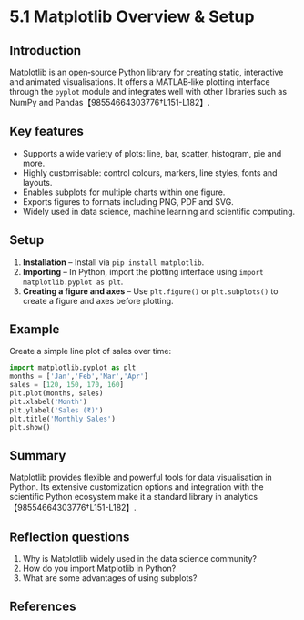 # 5.1 Matplotlib Overview & Setup

## Introduction

Matplotlib is an open‑source Python library for creating static, interactive and animated visualisations. It offers a MATLAB‑like plotting interface through the `pyplot` module and integrates well with other libraries such as NumPy and Pandas【98554664303776†L151-L182】.

## Key features

* Supports a wide variety of plots: line, bar, scatter, histogram, pie and more.
* Highly customisable: control colours, markers, line styles, fonts and layouts.
* Enables subplots for multiple charts within one figure.
* Exports figures to formats including PNG, PDF and SVG.
* Widely used in data science, machine learning and scientific computing.

## Setup

1. **Installation** – Install via `pip install matplotlib`.
2. **Importing** – In Python, import the plotting interface using `import matplotlib.pyplot as plt`.
3. **Creating a figure and axes** – Use `plt.figure()` or `plt.subplots()` to create a figure and axes before plotting.

## Example

Create a simple line plot of sales over time:

```python
import matplotlib.pyplot as plt
months = ['Jan','Feb','Mar','Apr']
sales = [120, 150, 170, 160]
plt.plot(months, sales)
plt.xlabel('Month')
plt.ylabel('Sales (₹)')
plt.title('Monthly Sales')
plt.show()
```

## Summary

Matplotlib provides flexible and powerful tools for data visualisation in Python. Its extensive customization options and integration with the scientific Python ecosystem make it a standard library in analytics【98554664303776†L151-L182】.

## Reflection questions

1. Why is Matplotlib widely used in the data science community?
2. How do you import Matplotlib in Python?
3. What are some advantages of using subplots?

## References

[^1]: GeeksforGeeks overview of Matplotlib’s features【98554664303776†L151-L182】.
